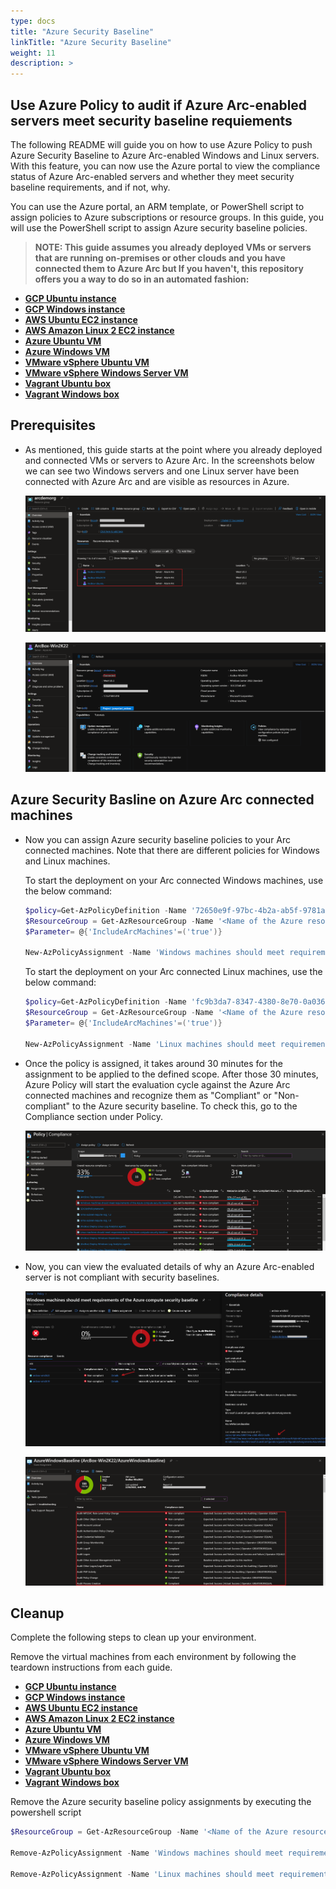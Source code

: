 ```yaml
---
type: docs
title: "Azure Security Baseline"
linkTitle: "Azure Security Baseline"
weight: 11
description: >
---
```


## Use Azure Policy to audit if Azure Arc-enabled servers meet security baseline requiements

The following README will guide you on how to use Azure Policy to push Azure Security Baseline to Azure Arc-enabled Windows and Linux servers. With this feature, you can now use the Azure portal to view the compliance status of Azure Arc-enabled servers and whether they meet security baseline requirements, and if not, why.

You can use the Azure portal, an ARM template, or PowerShell script to assign policies to Azure subscriptions or resource groups. In this guide, you will use the PowerShell script to assign Azure security baseline policies.

> **NOTE: This guide assumes you already deployed VMs or servers that are running on-premises or other clouds and you have connected them to Azure Arc but If you haven't, this repository offers you a way to do so in an automated fashion:**

- **[GCP Ubuntu instance](https://azurearcjumpstart.io/azure_arc_jumpstart/azure_arc_servers/gcp/gcp_terraform_ubuntu/)**
- **[GCP Windows instance](https://azurearcjumpstart.io/azure_arc_jumpstart/azure_arc_servers/gcp/gcp_terraform_windows/)**
- **[AWS Ubuntu EC2 instance](https://azurearcjumpstart.io/azure_arc_jumpstart/azure_arc_servers/aws/aws_terraform_ubuntu/)**
- **[AWS Amazon Linux 2 EC2 instance](https://azurearcjumpstart.io/azure_arc_jumpstart/azure_arc_servers/aws/aws_terraform_al2/)**
- **[Azure Ubuntu VM](https://azurearcjumpstart.io/azure_arc_jumpstart/azure_arc_servers/azure/azure_arm_template_linux/)**
- **[Azure Windows VM](https://azurearcjumpstart.io/azure_arc_jumpstart/azure_arc_servers/azure/azure_arm_template_win/)**
- **[VMware vSphere Ubuntu VM](https://azurearcjumpstart.io/azure_arc_jumpstart/azure_arc_servers/vmware/vmware_terraform_ubuntu/)**
- **[VMware vSphere Windows Server VM](https://azurearcjumpstart.io/azure_arc_jumpstart/azure_arc_servers/vmware/vmware_terraform_winsrv/)**
- **[Vagrant Ubuntu box](https://azurearcjumpstart.io/azure_arc_jumpstart/azure_arc_servers/vagrant/local_vagrant_ubuntu/)**
- **[Vagrant Windows box](https://azurearcjumpstart.io/azure_arc_jumpstart/azure_arc_servers/vagrant/local_vagrant_windows/)**

## Prerequisites

- As mentioned, this guide starts at the point where you already deployed and connected VMs or servers to Azure Arc. In the screenshots below we can see two Windows servers and one Linux server have been connected with Azure Arc and are visible as resources in Azure.

    ![Screenshot of Azure Arc-enabled servers in a resource group](./01.png)

    ![Screenshot of Azure Arc-enabled server connectivity status](./02.png)

## Azure Security Basline on Azure Arc connected machines

- Now you can assign Azure security baseline policies to your Arc connected machines. Note that there are different policies for Windows and Linux machines.

  To start the deployment on your Arc connected Windows machines, use the below command:

  ```powershell
  $policy=Get-AzPolicyDefinition -Name '72650e9f-97bc-4b2a-ab5f-9781a9fcecbc'
  $ResourceGroup = Get-AzResourceGroup -Name '<Name of the Azure resource group>'
  $Parameter= @{'IncludeArcMachines'=('true')}

  New-AzPolicyAssignment -Name 'Windows machines should meet requirements of the Azure compute security baseline' -PolicyDefinition $Policy -Scope $ResourceGroup.ResourceId -Location '<Azure Region>' -IdentityType 'SystemAssigned' -PolicyParameterObject $Parameter
  ```

  To start the deployment on your Arc connected Linux machines, use the below command:

  ```powershell
  $policy=Get-AzPolicyDefinition -Name 'fc9b3da7-8347-4380-8e70-0a0361d8dedd'
  $ResourceGroup = Get-AzResourceGroup -Name '<Name of the Azure resource group>'
  $Parameter= @{'IncludeArcMachines'=('true')}

  New-AzPolicyAssignment -Name 'Linux machines should meet requirements for the Azure compute security baseline' -PolicyDefinition $Policy -Scope $ResourceGroup.ResourceId -Location '<Azure Region>' -IdentityType 'SystemAssigned' -PolicyParameterObject $Parameter
  ```

- Once the policy is assigned, it takes around 30 minutes for the assignment to be applied to the defined scope. After those 30 minutes, Azure Policy will start the evaluation cycle against the Azure Arc connected machines and recognize them as "Compliant" or "Non-compliant" to the Azure security baseline. To check this, go to the Compliance section under Policy.

  ![Screenshot of Azure policy compliance](./03.png)

- Now, you can view the evaluated details of why an Azure Arc-enabled server is not compliant with security baselines.

  ![Screenshot of Azure security baseline compliance](./04.png)
  
  ![Screenshot of Azure security baseline evaluated details](./05.png)

## Cleanup

Complete the following steps to clean up your environment.

Remove the virtual machines from each environment by following the teardown instructions from each guide.

- **[GCP Ubuntu instance](https://azurearcjumpstart.io/azure_arc_jumpstart/azure_arc_servers/gcp/gcp_terraform_ubuntu/)**
- **[GCP Windows instance](https://azurearcjumpstart.io/azure_arc_jumpstart/azure_arc_servers/gcp/gcp_terraform_windows/)**
- **[AWS Ubuntu EC2 instance](https://azurearcjumpstart.io/azure_arc_jumpstart/azure_arc_servers/aws/aws_terraform_ubuntu/)**
- **[AWS Amazon Linux 2 EC2 instance](https://azurearcjumpstart.io/azure_arc_jumpstart/azure_arc_servers/aws/aws_terraform_al2/)**
- **[Azure Ubuntu VM](https://azurearcjumpstart.io/azure_arc_jumpstart/azure_arc_servers/azure/azure_arm_template_linux/)**
- **[Azure Windows VM](https://azurearcjumpstart.io/azure_arc_jumpstart/azure_arc_servers/azure/azure_arm_template_win/)**
- **[VMware vSphere Ubuntu VM](https://azurearcjumpstart.io/azure_arc_jumpstart/azure_arc_servers/vmware/vmware_terraform_ubuntu/)**
- **[VMware vSphere Windows Server VM](https://azurearcjumpstart.io/azure_arc_jumpstart/azure_arc_servers/vmware/vmware_terraform_winsrv/)**
- **[Vagrant Ubuntu box](https://azurearcjumpstart.io/azure_arc_jumpstart/azure_arc_servers/vagrant/local_vagrant_ubuntu/)**
- **[Vagrant Windows box](https://azurearcjumpstart.io/azure_arc_jumpstart/azure_arc_servers/vagrant/local_vagrant_windows/)**

Remove the Azure security baseline policy assignments by executing the powershell script

```powershell
$ResourceGroup = Get-AzResourceGroup -Name '<Name of the Azure resource group>'

Remove-AzPolicyAssignment -Name 'Windows machines should meet requirements of the Azure compute security baseline' -Scope $ResourceGroup.ResourceId -Confirm

Remove-AzPolicyAssignment -Name 'Linux machines should meet requirements for the Azure compute security baseline' -Scope $ResourceGroup.ResourceId -Confirm
```
